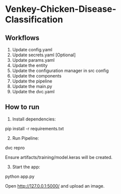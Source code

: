 # Venkey-Chicken-Disease-Classification

## Workflows
1. Update config.yaml
2. Update secrets.yaml [Optional]
3. Update params.yaml
4. Update the entity
5. Update the configuration manager in src config
6. Update the components
7. Update the pipeline
8. Update the main.py
9. Update the dvc.yaml

## How to run

1. Install dependencies:

pip install -r requirements.txt

2. Run Pipeline:

dvc repro

Ensure artifacts/training/model.keras will be created.

3. Start the app:

python app.py

Open http://127.0.0.1:5000/ and upload an image.